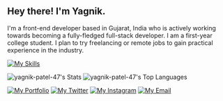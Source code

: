 ## Hey there! I'm Yagnik.

I'm a front-end developer based in Gujarat, India who is actively working towards becoming a fully-fledged full-stack developer. I am a first-year college student. I plan to try freelancing or remote jobs to gain practical experience in the industry.

[![My Skills](https://skillicons.dev/icons?i=html,css,ts,react,next,svelte,tailwind,materialui,nodejs,supabase,prisma,postgres,mysql,mongodb,docker,git,python,fastapi,redis,nestjs,vim)](https://skillicons.dev)

![yagnik-patel-47's Stats](https://github-readme-stats.vercel.app/api?username=yagnik-patel-47&theme=dark&show_icons=true&hide_border=true&count_private=true)
![yagnik-patel-47's Top Languages](https://github-readme-stats.vercel.app/api/top-langs/?username=yagnik-patel-47&theme=dark&show_icons=true&hide_border=true&layout=compact)

[![My Portfolio](https://img.shields.io/badge/my_portfolio-000?style=for-the-badge&logo=ko-fi&logoColor=white)](https://yagnik-devp.vercel.app)
[![My Twitter](https://img.shields.io/badge/twitter-1DA1F2?style=for-the-badge&logo=twitter&logoColor=white)](https://twitter.com/yagnik_pt)
[![My Instagram](https://img.shields.io/badge/instagram-ff1c52?style=for-the-badge&logo=twitter&logoColor=white)](https://www.instagram.com/yagnik._._.patel)
[![My Email](https://img.shields.io/badge/yagnik47.dev@gmail.com-9e1b19?logo=gmail&style=for-the-badge&logoColor=white)](mailto:yagnik47.dev@gmail.com)
